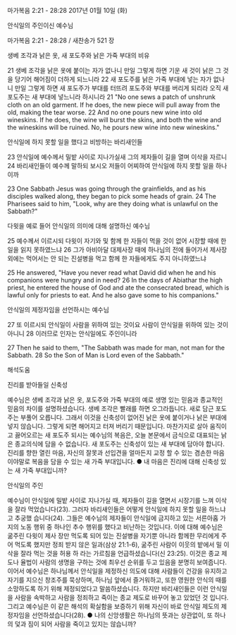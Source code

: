 마가복음 2:21 - 28:28 
2017년 01월 10일 (화)

안식일의 주인이신 예수님



마가복음 2:21 - 28:28 / 새찬송가 521 장


생베 조각과 낡은 옷, 새 포도주와 낡은 가죽 부대의 비유

21 생베 조각을 낡은 옷에 붙이는 자가 없나니 만일 그렇게 하면 기운 새 것이 낡은 그 것을 당기어 해어짐이 더하게 되느니라 22 새 포도주를 낡은 가죽 부대에 넣는 자가 없나니 만일 그렇게 하면 새 포도주가 부대를 터뜨려 포도주와 부대를 버리게 되리라 오직 새 포도주는 새 부대에 넣느니라 하시니라
21 "No one sews a patch of unshrunk cloth on an old garment. If he does, the new piece will pull away from the old, making the tear worse. 22 And no one pours new wine into old wineskins. If he does, the wine will burst the skins, and both the wine and the wineskins will be ruined. No, he pours new wine into new wineskins."

안식일에 하지 못할 일을 했다고 비방하는 바리새인들

23 안식일에 예수께서 밀밭 사이로 지나가실새 그의 제자들이 길을 열며 이삭을 자르니 24 바리새인들이 예수께 말하되 보시오 저들이 어찌하여 안식일에 하지 못할 일을 하나이까

23 One Sabbath Jesus was going through the grainfields, and as his disciples walked along, they began to pick some heads of grain. 24 The Pharisees said to him, "Look, why are they doing what is unlawful on the Sabbath?"

다윗을 예로 들어 안식일의 의미에 대해 설명하신 예수님

25 예수께서 이르시되 다윗이 자기와 및 함께 한 자들이 먹을 것이 없어 시장할 때에 한 일을 읽지 못하였느냐 26 그가 아비아달 대제사장 때에 하나님의 전에 들어가서 제사장 외에는 먹어서는 안 되는 진설병을 먹고 함께 한 자들에게도 주지 아니하였느냐

25 He answered, "Have you never read what David did when he and his companions were hungry and in need? 26 In the days of Abiathar the high priest, he entered the house of God and ate the consecrated bread, which is lawful only for priests to eat. And he also gave some to his companions."

안식일의 제정자임을 선언하시는 예수님

27 또 이르시되 안식일이 사람을 위하여 있는 것이요 사람이 안식일을 위하여 있는 것이 아니니 28 이러므로 인자는 안식일에도 주인이니라

27 Then he said to them, "The Sabbath was made for man, not man for the Sabbath. 28 So the Son of Man is Lord even of the Sabbath."

해석도움





진리를 받아들일 신축성

예수님은 생베 조각과 낡은 옷, 포도주와 가죽 부대의 예로 생명 있는 믿음과 종교적인 믿음의 차이를 설명하셨습니다. 생베 조각은 빨래를 하면 오그라듭니다. 새로 담근 포도주는 부풀어 오릅니다. 그래서 이것을 신축성이 없어진 낡은 옷에 붙이거나 낡은 부대에 넣지 않습니다. 그렇게 되면 해어지고 터져 버리기 때문입니다. 마찬가지로 살아 움직이고 끓어오르는 새 포도주 되시는 예수님의 복음은, 오늘 본문에서 금식으로 대표되는 낡은 종교의식에 담을 수 없습니다. 새 포도주는 신축성이 있는 새 부대에 담아야 합니다. 진리를 향한 열린 마음, 자신의 잘못과 선입견을 얼마든지 교정 할 수 있는 겸손한 마음이야말로 복음을 담을 수 있는 새 가죽 부대입니다.
● 내 마음은 진리에 대해 신축성 있는 새 가죽 부대입니까?

안식일의 주인

예수님이 안식일에 밀밭 사이로 지나가실 때, 제자들이 길을 열면서 시장기를 느껴 이삭을 잘라 먹었습니다(23). 그러자 바리새인들은 어떻게 안식일에 하지 못할 일을 하느냐고 추궁했 습니다(24). 그들은 예수님의 제자들이 안식일에 금지하고 있는 서른아홉 가지의 노동 행위 중 하나인 추수 행위를 했다고 비난하는 것입니다. 이에 대해 예수님은 굶주린 다윗이 제사 장만 먹도록 되어 있는 진설병을 자기뿐 아니라 함께한 무리에게 주어 먹도록 했지만 정죄 받지 않은 일과(삼상 21:1-6), 굶주린 사람이 이웃의 밭에서 밀 이삭을 잘라 먹는 것을 허용 하 라는 가르침을 언급하셨습니다(신 23:25). 이것은 종교 제도나 율법이 사람의 생명을 구하는 것에 최우선 순위를 두고 있음을 분명히 보여줍니다. 이어서 예수님은 하나님께서 안식일을 제정하신 의도에 대해 사람들이 건강을 유지하고 자기를 지으신 창조주를 묵상하며, 하나님 앞에서 즐거워하고, 또한 영원한 안식의 때를 소망하도록 하기 위해 제정되었다고 말씀하셨습니다. 하지만 바리새인들은 이런 안식일을 사람을 속박하고 사람을 정죄하고 죽이는 종교 제도로 바꾸어 놓고 있었던 것 입니다. 그리고 예수님은 이 같은 해석의 확실함을 보증하기 위해 자신이 바로 안식일 제도의 제정자임을 선언하셨습니다(28).
● 나의 신앙생활은 하나님의 뜻과는 상관없이, 또 하나의 덫과 짐이 되어 사람을 죽이고 있지는 않습니까?